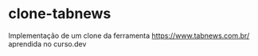 # clone-tabnews
Implementação de um clone da ferramenta https://www.tabnews.com.br/ aprendida no curso.dev
